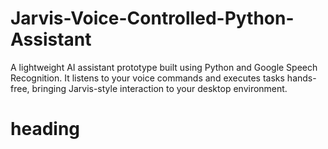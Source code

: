 # Jarvis-Voice-Controlled-Python-Assistant
A lightweight AI assistant prototype built using Python and Google Speech Recognition. It listens to your voice commands and executes tasks hands-free, bringing Jarvis-style interaction to your desktop environment.

# heading
